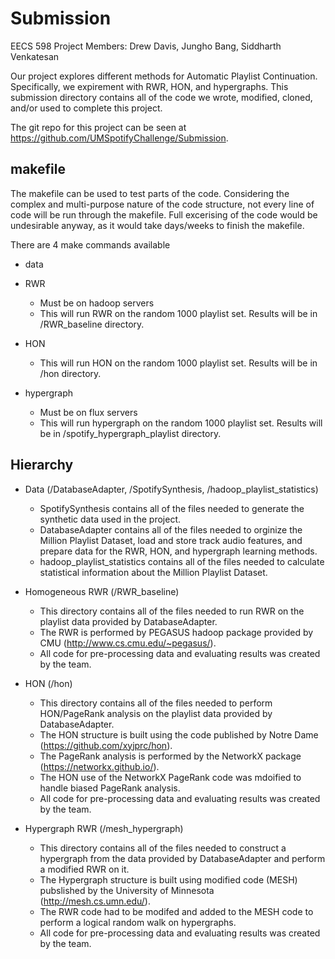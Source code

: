 # Submission

EECS 598 Project
Members: Drew Davis, Jungho Bang, Siddharth Venkatesan

Our project explores different methods for Automatic Playlist Continuation. Specifically, we expirement with RWR, HON, and hypergraphs. This submission directory contains all of the code we wrote, modified, cloned, and/or used to complete this project.

The git repo for this project can be seen at https://github.com/UMSpotifyChallenge/Submission.

## makefile

The makefile can be used to test parts of the code. Considering the complex and multi-purpose nature of the code structure, not every line of code will be run through the makefile. Full excerising of the code would be undesirable anyway, as it would take days/weeks to finish the makefile.

There are 4 make commands available

- data

- RWR
  - Must be on hadoop servers
  - This will run RWR on the random 1000 playlist set. Results will be in /RWR_baseline directory.
- HON
  - This will run HON on the random 1000 playlist set. Results will be in /hon directory.
- hypergraph
  - Must be on flux servers
  - This will run hypergraph on the random 1000 playlist set. Results will be in /spotify_hypergraph_playlist directory.


## Hierarchy
- Data (/DatabaseAdapter, /SpotifySynthesis, /hadoop_playlist_statistics)
  - SpotifySynthesis contains all of the files needed to generate the synthetic data used in the project.
  - DatabaseAdapter contains all of the files needed to orginize the Million Playlist Dataset, load and store track audio features, and prepare data for the RWR, HON, and hypergraph learning methods.
  - hadoop_playlist_statistics contains all of the files needed to calculate statistical information about the Million Playlist Dataset.

- Homogeneous RWR (/RWR_baseline)
  - This directory contains all of the files needed to run RWR on the playlist data provided by DatabaseAdapter.
  - The RWR is performed by PEGASUS hadoop package provided by CMU (http://www.cs.cmu.edu/~pegasus/).
  - All code for pre-processing data and evaluating results was created by the team.

- HON (/hon)
  - This directory contains all of the files needed to perform HON/PageRank analysis on the playlist data provided by DatabaseAdapter.
  - The HON structure is built using the code published by Notre Dame (https://github.com/xyjprc/hon).
  - The PageRank analysis is performed by the NetworkX package (https://networkx.github.io/).
  - The HON use of the NetworkX PageRank code was mdoified to handle biased PageRank analysis.
  - All code for pre-processing data and evaluating results was created by the team.
  
- Hypergraph RWR (/mesh_hypergraph)
  - This directory contains all of the files needed to construct a hypergraph from the data provided by DatabaseAdapter and perform a modified RWR on it.
  - The Hypergraph structure is built using modified code (MESH) pubslished by the University of Minnesota (http://mesh.cs.umn.edu/).
  - The RWR code had to be modifed and added to the MESH code to perform a logical random walk on hypergraphs.
  - All code for pre-processing data and evaluating results was created by the team.
